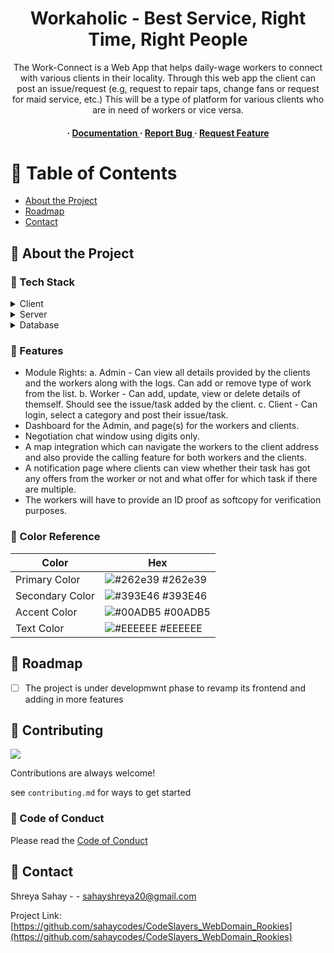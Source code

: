 <div align='center'>

<h1>Workaholic - Best Service, Right Time, Right People</h1>
<p>The Work-Connect is a Web App that helps daily-wage workers to connect with various clients in their locality. Through this web app the client can post an issue/request (e.g, request to repair taps, change fans or request for maid service, etc.) This will be a type of platform for various clients who are in need of workers or vice versa.</p>

<h4> <span> · </span> <a href="https://github.com/sahaycodes/CodeSlayers_WebDomain_Rookies/blob/master/README.md"> Documentation </a> <span> · </span> <a href="https://github.com/sahaycodes/CodeSlayers_WebDomain_Rookies/issues"> Report Bug </a> <span> · </span> <a href="https://github.com/sahaycodes/CodeSlayers_WebDomain_Rookies/issues"> Request Feature </a> </h4>


</div>

# :notebook_with_decorative_cover: Table of Contents

- [About the Project](#star2-about-the-project)
- [Roadmap](#compass-roadmap)
- [Contact](#handshake-contact)


## :star2: About the Project
### :space_invader: Tech Stack
<details> <summary>Client</summary> <ul>
<li><a href="html/css/js">HTML/CSS/JS</a></li>
<li><a href="python">Python</a></li>
<li><a href="leaflet.js">Leaflet.js</a></li>
<li><a href="openstreetmap">OpenStreetMap</a></li>
</ul> </details>
<details> <summary>Server</summary> <ul>
<li><a href="flask">Flask </a></li>
<li><a href="flask">Flask socket.io</a></li>
</ul> </details>
<details> <summary>Database</summary> <ul>
<li><a href="SQL">SQL</a></li>
</ul> </details>

### :dart: Features
- Module Rights: a. Admin - Can view all details provided by the clients and the workers along with the logs. Can add or remove type of work from the list. b. Worker - Can add, update, view or delete details of themself. Should see the issue/task added by the client. c. Client - Can login, select a category and post their issue/task.
- Dashboard for the Admin, and page(s) for the workers and clients.
- Negotiation chat window using digits only.
- A map integration which can navigate the workers to the client address and also provide the calling feature for both workers and the clients.
- A notification page where clients can view whether their task has got any offers from the worker or not and what offer for which task if there are multiple.
- The workers will have to provide an ID proof as softcopy for verification purposes.


### :art: Color Reference
| Color | Hex |
| --------------- | ---------------------------------------------------------------- |
| Primary Color | ![#262e39](https://via.placeholder.com/10/262e39?text=+) #262e39 |
| Secondary Color | ![#393E46](https://via.placeholder.com/10/393E46?text=+) #393E46 |
| Accent Color | ![#00ADB5](https://via.placeholder.com/10/00ADB5?text=+) #00ADB5 |
| Text Color | ![#EEEEEE](https://via.placeholder.com/10/EEEEEE?text=+) #EEEEEE |

## :compass: Roadmap

* [ ] The project is under developmwnt phase to revamp its frontend and adding in more features


## :wave: Contributing

<a href="https://github.com/sahaycodes/CodeSlayers_WebDomain_Rookies/graphs/contributors"> <img src="https://contrib.rocks/image?repo=Louis3797/awesome-readme-template" /> </a>

Contributions are always welcome!

see `contributing.md` for ways to get started

### :scroll: Code of Conduct

Please read the [Code of Conduct](https://github.com/sahaycodes/CodeSlayers_WebDomain_Rookies/blob/master/CODE_OF_CONDUCT.md)

## :handshake: Contact

Shreya Sahay - - sahayshreya20@gmail.com

Project Link: [https://github.com/sahaycodes/CodeSlayers_WebDomain_Rookies](https://github.com/sahaycodes/CodeSlayers_WebDomain_Rookies)
